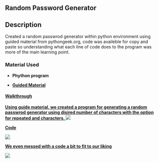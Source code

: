 ## Random Password Generator

<h2>Description</h2>
Created a random passwrod generator within python environment using guided material from pythongeek.org, code was availeble for copy and paste so understanding what each line of code does to the program was more of the main learning point.

<h3>Material Used</h3>

- <b> Phython program 
  
- <b> <a href="https://pythongeeks.org/python-password-generator/">Guided Material

<h4>Walkthrough</h4>
<b>Using guide material, we created a program for generating a random passwrod generator using disired number of characters with the option for repeated and characters.</b>
<img src="https://imgur.com/pxnu6ZX.png">

<b> Code <b>

<img src="https://imgur.com/dC9oEmF.png">

<b>We even messed with a code a bit to fit to our liking<b>

<img src="https://imgur.com/1oadQst.png">

